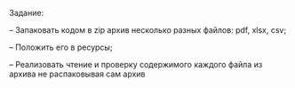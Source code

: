Задание:

– Запаковать кодом в zip архив несколько разных файлов: pdf, xlsx, csv;

– Положить его в ресурсы;

– Реализовать чтение и проверку содержимого каждого файла из архива не распаковывая сам архив
